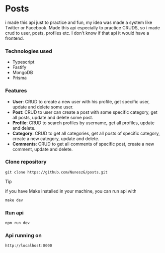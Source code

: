 # Posts
i made this api just to practice and fun, my idea was made a system like Twitter or Facebook. Made this api especially to practice CRUDS, so i made crud to user, posts, profiles etc. I don't know if that api it would have a frontend.

### Technologies used 
- Typescript
- Fastify
- MongoDB
- Prisma

### Features
- __User__: CRUD to create a new user with his profile, get specific user, update and delete some user.
- __Post__: CRUD to user can create a post with some specific category, get all posts, update and delete some post.
- __Profile__: CRUD to search profiles by username, get all profiles, update and delete.
- __Category__: CRUD to get all categories, get all posts of specific category, create a new category, update and delete.
- __Comments__: CRUD to get all comments of specific post, create a new comment, update and delete.

### Clone repository
```
git clone https://github.com/NuneszG/posts.git
```

> [!TIP]
> if you have Make installed in your machine, you can run api with 
>```
>make dev    
>```

### Run api
```
npm run dev
```

### Api running on
```
http://localhost:8000
```

